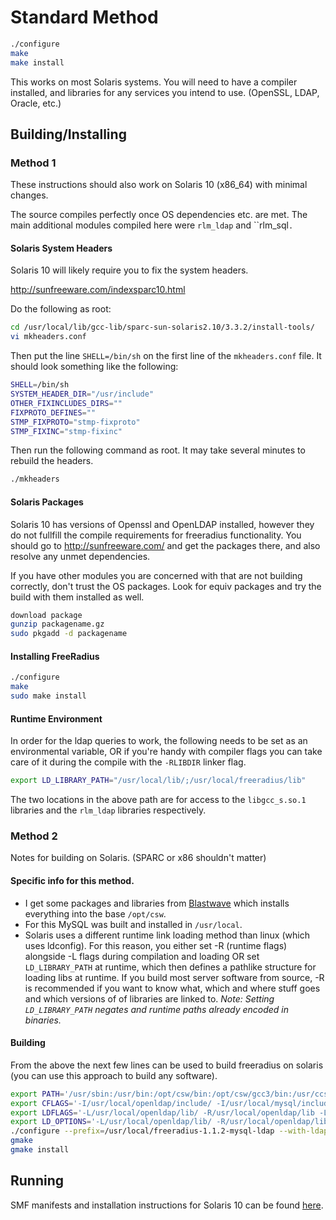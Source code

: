 # Standard Method

```bash
./configure
make
make install
```

This works on most Solaris systems.  You will need to have a compiler installed, and libraries for any services you intend to use. (OpenSSL, LDAP, Oracle, etc.)

## Building/Installing
### Method 1
These instructions should also work on Solaris 10 (x86_64) with minimal changes.

The source compiles perfectly once OS dependencies etc. are met. The main additional modules compiled here were ``rlm_ldap`` and ``rlm_sql`.`

#### Solaris System Headers
Solaris 10 will likely require you to fix the system headers.

http://sunfreeware.com/indexsparc10.html

Do the following as root:
```bash
cd /usr/local/lib/gcc-lib/sparc-sun-solaris2.10/3.3.2/install-tools/
vi mkheaders.conf
```

Then put the line ``SHELL=/bin/sh`` on the first line of the ``mkheaders.conf`` file. It should look something like the following:
```bash
SHELL=/bin/sh
SYSTEM_HEADER_DIR="/usr/include"
OTHER_FIXINCLUDES_DIRS=""
FIXPROTO_DEFINES=""
STMP_FIXPROTO="stmp-fixproto"
STMP_FIXINC="stmp-fixinc"
```

Then run the following command as root. It may take several minutes to rebuild the headers.
```bash
./mkheaders
```

#### Solaris Packages
Solaris 10 has versions of Openssl and OpenLDAP installed, however they do not fullfill the compile requirements for freeradius functionality.
You should go to http://sunfreeware.com/ and get the packages there, and also resolve any unmet dependencies.

If you have other modules you are concerned with that are not building correctly, don't trust the OS packages.  Look for equiv packages and try the build with them installed as well.
```bash
download package
gunzip packagename.gz
sudo pkgadd -d packagename
```
#### Installing FreeRadius
```bash
./configure
make
sudo make install
```
#### Runtime Environment

In order for the ldap queries to work, the following needs to be set as an environmental variable, OR if you're handy with compiler flags you can take care of it during the compile with the ``-RLIBDIR`` linker flag.

```bash
export LD_LIBRARY_PATH="/usr/local/lib/;/usr/local/freeradius/lib"
```

The two locations in the above path are for access to the ``libgcc_s.so.1`` libraries and the ``rlm_ldap`` libraries respectively.

### Method 2

Notes for building on Solaris. (SPARC or x86 shouldn't matter)

#### Specific info for this method.
* I get some packages and libraries from [Blastwave](http://www.blastwave.org) which installs everything into the base ``/opt/csw``.
* For this MySQL was built and installed in ``/usr/local``.
* Solaris uses a different runtime link loading method than linux (which uses ldconfig). For this reason, you either set -R (runtime flags) alongside -L flags during compilation and loading OR set ``LD_LIBRARY_PATH`` at runtime, which then defines a pathlike structure for loading libs at runtime. 
If you build most server software from source, -R is recommended if you want to know what, which and where stuff goes and which versions of of libraries are linked to.
_Note: Setting ``LD_LIBRARY_PATH`` negates and runtime paths already encoded in binaries._

#### Building

From the above the next few lines can be used to build freeradius on solaris (you can use this approach to build any software).

```bash
export PATH='/usr/sbin:/usr/bin:/opt/csw/bin:/opt/csw/gcc3/bin:/usr/ccs/bin:/opt/SUNWspro/bin'
export CFLAGS='-I/usr/local/openldap/include/ -I/usr/local/mysql/include/mysql/ -I/opt/csw/include/'
export LDFLAGS='-L/usr/local/openldap/lib/ -R/usr/local/openldap/lib -L/usr/local/mysql/lib -R/usr/local/mysql/lib -L/opt/csw/lib -R/opt/csw/lib'
export LD_OPTIONS='-L/usr/local/openldap/lib/ -R/usr/local/openldap/lib -L/usr/local/mysql/lib -R/usr/local/mysql/lib -L/opt/csw/lib -R/opt/csw/lib'
./configure --prefix=/usr/local/freeradius-1.1.2-mysql-ldap --with-ldap --with-mysql-dir=/usr/local/mysql-5.0.21
gmake
gmake install
```
## Running

SMF manifests and installation instructions for Solaris 10 can be found [here](https://github.com/alandekok/freeradius-server/tree/master/scripts/solaris).